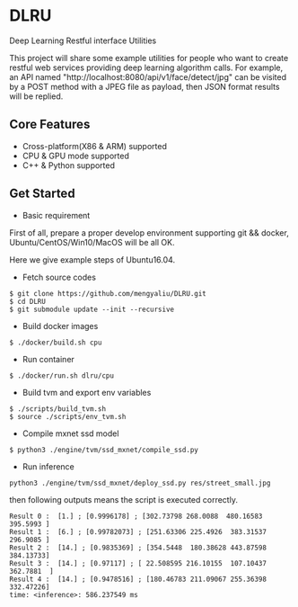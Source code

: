 # DLRU
Deep Learning Restful interface Utilities

This project will share some example utilities for people who want to create restful web services providing deep learning algorithm calls.
For example, an API named "http://localhost:8080/api/v1/face/detect/jpg" can be visited by a POST method with a JPEG file as payload, then JSON format results will be replied.

## Core Features
* Cross-platform(X86 & ARM) supported
* CPU & GPU mode supported
* C++ & Python supported

## Get Started

* Basic requirement

First of all, prepare a proper develop environment supporting git && docker, Ubuntu/CentOS/Win10/MacOS will be all OK.

Here we give example steps of Ubuntu16.04.

* Fetch source codes
```
$ git clone https://github.com/mengyaliu/DLRU.git
$ cd DLRU
$ git submodule update --init --recursive
```

* Build docker images
```
$ ./docker/build.sh cpu
```

* Run container
```
$ ./docker/run.sh dlru/cpu
```

* Build tvm and export env variables
```
$ ./scripts/build_tvm.sh
$ source ./scripts/env_tvm.sh
```

* Compile mxnet ssd model
```
$ python3 ./engine/tvm/ssd_mxnet/compile_ssd.py
```

* Run inference
```
python3 ./engine/tvm/ssd_mxnet/deploy_ssd.py res/street_small.jpg
```

then following outputs means the script is executed correctly.
```
Result 0 :  [1.] ; [0.9996178] ; [302.73798 268.0088  480.16583 395.5993 ]
Result 1 :  [6.] ; [0.99782073] ; [251.63306 225.4926  383.31537 296.9085 ]
Result 2 :  [14.] ; [0.9835369] ; [354.5448  180.38628 443.87598 384.13733]
Result 3 :  [14.] ; [0.97117] ; [ 22.508595 216.10155  107.10437  362.7881  ]
Result 4 :  [14.] ; [0.9478516] ; [180.46783 211.09067 255.36398 332.47226]
time: <inference>: 586.237549 ms
```
